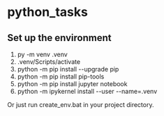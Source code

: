 # python_tasks


## Set up the environment
1. py -m venv .venv
2. .venv/Scripts/activate
3. python -m pip install --upgrade pip
4. python -m pip install pip-tools
5. python -m pip install jupyter notebook
6. python -m ipykernel install --user --name=.venv

Or just run create_env.bat in your project directory.

